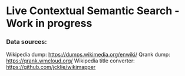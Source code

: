 # Live Contextual Semantic Search - Work in progress

### Data sources:

Wikipedia dump: https://dumps.wikimedia.org/enwiki/
Qrank dump: https://qrank.wmcloud.org/
Wikipedia title converter: https://github.com/jcklie/wikimapper
